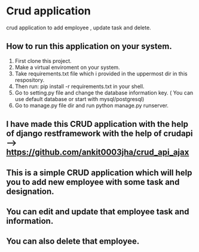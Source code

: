 # Crud application
crud application to add employee , update task and delete.
 
## How to run this application on your system.

1) First clone this project.
2) Make a virtual enviroment on your system.
3) Take requirements.txt file which i provided in the uppermost dir in this respository.
4) Then run: pip install -r requirements.txt in your shell.
5) Go to setting.py file and change the database information key. ( You can use default database or start with mysql/postgresql)
6) Go to manage.py file dir and run python manage.py runserver.
 
## I have made this CRUD application with the help of django restframework with the help of crudapi -->  https://github.com/ankit0003jha/crud_api_ajax

## This is a simple CRUD application which will help you to add new employee with some task and designation.
## You can edit and update that employee task and information.
## You can also delete that employee.
